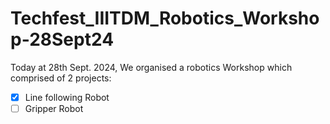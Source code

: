 # Techfest_IIITDM_Robotics_Workshop-28Sept24

Today at 28th Sept. 2024, We organised a robotics Workshop which comprised of 2 projects:
- [X] Line following Robot
- [ ] Gripper Robot
